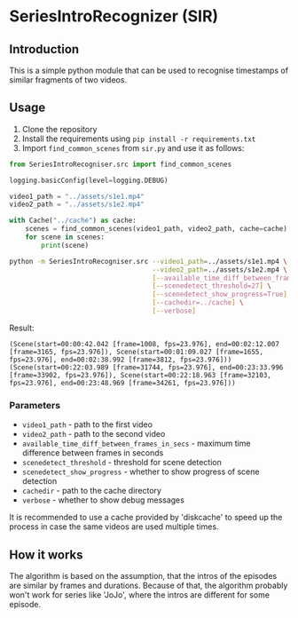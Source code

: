 # SeriesIntroRecognizer (SIR)

## Introduction

This is a simple python module that can be used to recognise timestamps of similar fragments of two videos.

## Usage

1. Clone the repository
2. Install the requirements using `pip install -r requirements.txt`
3. Import `find_common_scenes` from `sir.py` and use it as follows:

```python
from SeriesIntroRecogniser.src import find_common_scenes

logging.basicConfig(level=logging.DEBUG)

video1_path = "../assets/s1e1.mp4"
video2_path = "../assets/s1e2.mp4"

with Cache("../cache") as cache:
    scenes = find_common_scenes(video1_path, video2_path, cache=cache)
    for scene in scenes:
        print(scene)
```

```bash
python -m SeriesIntroRecogniser.src --video1_path=../assets/s1e1.mp4 \
                                    --video2_path=../assets/s1e2.mp4 \
                                    [--available_time_diff_between_frames_in_secs=0.5] \
                                    [--scenedetect_threshold=27] \
                                    [--scenedetect_show_progress=True] \
                                    [--cachedir=../cache] \
                                    [--verbose]
```

Result:

```text
(Scene(start=00:00:42.042 [frame=1008, fps=23.976], end=00:02:12.007 [frame=3165, fps=23.976]), Scene(start=00:01:09.027 [frame=1655, fps=23.976], end=00:02:38.992 [frame=3812, fps=23.976]))
(Scene(start=00:22:03.989 [frame=31744, fps=23.976], end=00:23:33.996 [frame=33902, fps=23.976]), Scene(start=00:22:18.963 [frame=32103, fps=23.976], end=00:23:48.969 [frame=34261, fps=23.976]))
```

### Parameters

- `video1_path` - path to the first video
- `video2_path` - path to the second video
- `available_time_diff_between_frames_in_secs` - maximum time difference between frames in seconds
- `scenedetect_threshold` - threshold for scene detection
- `scenedetect_show_progress` - whether to show progress of scene detection
- `cachedir` - path to the cache directory
- `verbose` - whether to show debug messages

It is recommended to use a cache provided by 'diskcache' to speed up the process
in case the same videos are used multiple times.

## How it works

The algorithm is based on the assumption, that the intros of the episodes are similar by frames and durations.
Because of that, the algorithm probably won't work for series like 'JoJo', where the intros are different
for some episode.


